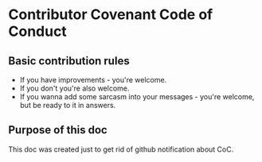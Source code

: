 # Contributor Covenant Code of Conduct

## Basic contribution rules

* If you have improvements - you're welcome.
* If you don't you're also welcome.
* If you wanna add some sarcasm into your messages - you're welcome, but be ready to it in answers.

## Purpose of this doc

This doc was created just to get rid of github notification about CoC.
